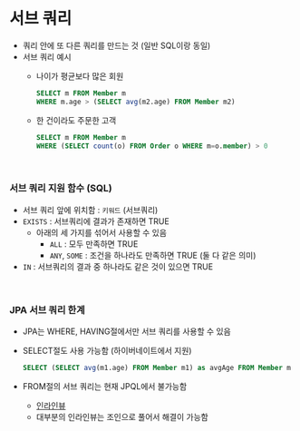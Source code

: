# 서브 쿼리
- 쿼리 안에 또 다른 쿼리를 만드는 것 (일반 SQL이랑 동일)
- 서브 쿼리 예시
    - 나이가 평균보다 많은 회원
        
        ```sql
        SELECT m FROM Member m 
        WHERE m.age > (SELECT avg(m2.age) FROM Member m2)
        ```
        
    - 한 건이라도 주문한 고객
        
        ```sql
        SELECT m FROM Member m 
        WHERE (SELECT count(o) FROM Order o WHERE m=o.member) > 0
        ```
        
<br>

### 서브 쿼리 지원 함수 (SQL)

- 서브 쿼리 앞에 위치함 : `키워드` (서브쿼리)
- `EXISTS` : 서브쿼리에 결과가 존재하면 TRUE
    - 아래의 세 가지를 섞어서 사용할 수 있음
        - `ALL` : 모두 만족하면 TRUE
        - `ANY`, `SOME` : 조건을 하나라도 만족하면 TRUE (둘 다 같은 의미)
- `IN` : 서브쿼리의 결과 중 하나라도 같은 것이 있으면 TRUE

<br>

### JPA 서브 쿼리 한계

- JPA는 WHERE, HAVING절에서만 서브 쿼리를 사용할 수 있음
- SELECT절도 사용 가능함 (하이버네이트에서 지원)
    
    ```sql
    SELECT (SELECT avg(m1.age) FROM Member m1) as avgAge FROM Member m [INNER] JOIN m.team.t
    ```
    
- FROM절의 서브 쿼리는 현재 JPQL에서 불가능함
    - [인라인뷰](https://loghada.tistory.com/18)
    - 대부분의 인라인뷰는 조인으로 풀어서 해결이 가능함
